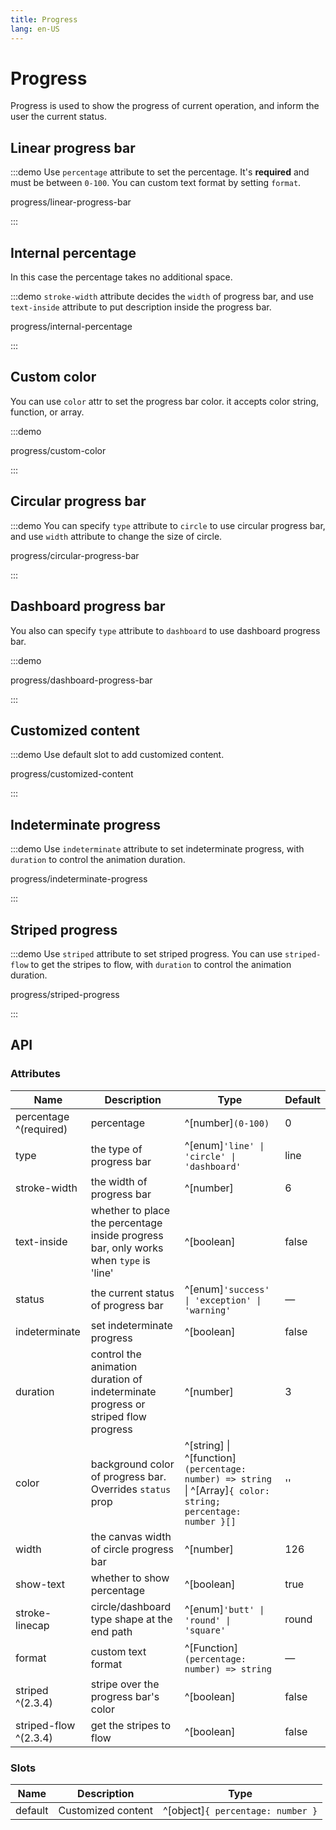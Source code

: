 ```yaml
---
title: Progress
lang: en-US
---
```


# Progress

Progress is used to show the progress of current operation, and inform the user the current status.

## Linear progress bar

:::demo Use `percentage` attribute to set the percentage. It's **required** and must be between `0-100`. You can custom text format by setting `format`.

progress/linear-progress-bar

:::

## Internal percentage

In this case the percentage takes no additional space.

:::demo `stroke-width` attribute decides the `width` of progress bar, and use `text-inside` attribute to put description inside the progress bar.

progress/internal-percentage

:::

## Custom color

You can use `color` attr to set the progress bar color. it accepts color string, function, or array.

:::demo

progress/custom-color

:::

## Circular progress bar

:::demo You can specify `type` attribute to `circle` to use circular progress bar, and use `width` attribute to change the size of circle.

progress/circular-progress-bar

:::

## Dashboard progress bar

You also can specify `type` attribute to `dashboard` to use dashboard progress bar.

:::demo

progress/dashboard-progress-bar

:::

## Customized content

:::demo Use default slot to add customized content.

progress/customized-content

:::

## Indeterminate progress

:::demo Use `indeterminate` attribute to set indeterminate progress, with `duration` to control the animation duration.

progress/indeterminate-progress

:::

## Striped progress

:::demo Use `striped` attribute to set striped progress. You can use `striped-flow` to get the stripes to flow, with `duration` to control the animation duration.

progress/striped-progress

:::

## API

### Attributes

| Name                   | Description                                                                           | Type                                                                                                        | Default |
| ---------------------- | ------------------------------------------------------------------------------------- | ----------------------------------------------------------------------------------------------------------- | ------- |
| percentage ^(required) | percentage                                                                            | ^[number]`(0-100)`                                                                                          | 0       |
| type                   | the type of progress bar                                                              | ^[enum]`'line' \| 'circle' \| 'dashboard'`                                                                  | line    |
| stroke-width           | the width of progress bar                                                             | ^[number]                                                                                                   | 6       |
| text-inside            | whether to place the percentage inside progress bar, only works when `type` is 'line' | ^[boolean]                                                                                                  | false   |
| status                 | the current status of progress bar                                                    | ^[enum]`'success' \| 'exception' \| 'warning'`                                                              | —       |
| indeterminate          | set indeterminate progress                                                            | ^[boolean]                                                                                                  | false   |
| duration               | control the animation duration of indeterminate progress or striped flow progress     | ^[number]                                                                                                   | 3       |
| color                  | background color of progress bar. Overrides `status` prop                             | ^[string] \| ^[function]`(percentage: number) => string` \| ^[Array]`{ color: string; percentage: number }[]` | ''      |
| width                  | the canvas width of circle progress bar                                               | ^[number]                                                                                                   | 126     |
| show-text              | whether to show percentage                                                            | ^[boolean]                                                                                                  | true    |
| stroke-linecap         | circle/dashboard type shape at the end path                                           | ^[enum]`'butt' \| 'round' \| 'square'`                                                                      | round   |
| format                 | custom text format                                                                    | ^[Function]`(percentage: number) => string`                                                                 | —       |
| striped ^(2.3.4)       | stripe over the progress bar's color                                                  | ^[boolean]                                                                                                  | false   |
| striped-flow ^(2.3.4)  | get the stripes to flow                                                               | ^[boolean]                                                                                                  | false   |

### Slots

| Name    | Description        | Type                              |
| ------- | ------------------ | --------------------------------- |
| default | Customized content | ^[object]`{ percentage: number }` |
